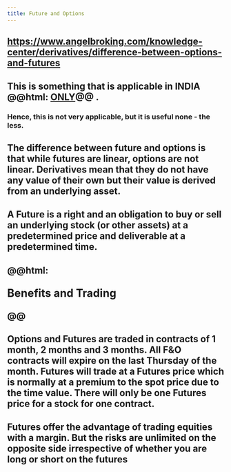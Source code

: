 ```yaml
---
title: Future and Options
---
```

## https://www.angelbroking.com/knowledge-center/derivatives/difference-between-options-and-futures
## This is something that is applicable in **INDIA** @@html: <u>ONLY</u>@@ .
### Hence, this is not very applicable, but it is useful none - the less.
## The difference between future and options is that while futures are linear, options are not linear. Derivatives mean that they do not have any value of their own but their value is derived from an underlying asset. 
## A Future is a right and an obligation to buy or sell an underlying stock (or other assets) at a predetermined price and deliverable at a predetermined time.
## @@html: <p style="font-size: 25px">Benefits and Trading</p>@@
## Options and Futures are traded in contracts of 1 month, 2 months and 3 months. All F&O contracts will expire on the last Thursday of the month. Futures will trade at a Futures price which is normally at a premium to the spot price due to the time value. There will only be one Futures price for a stock for one contract.
## Futures offer the advantage of trading equities with a margin. But the risks are unlimited on the opposite side irrespective of whether you are long or short on the futures

